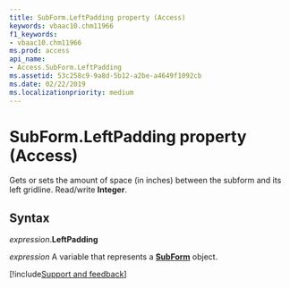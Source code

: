 ```yaml
---
title: SubForm.LeftPadding property (Access)
keywords: vbaac10.chm11966
f1_keywords:
- vbaac10.chm11966
ms.prod: access
api_name:
- Access.SubForm.LeftPadding
ms.assetid: 53c258c9-9a8d-5b12-a2be-a4649f1092cb
ms.date: 02/22/2019
ms.localizationpriority: medium
---
```



# SubForm.LeftPadding property (Access)

Gets or sets the amount of space (in inches) between the subform and its left gridline. Read/write **Integer**.


## Syntax

_expression_.**LeftPadding**

_expression_ A variable that represents a **[SubForm](Access.SubForm.md)** object.




[!include[Support and feedback](~/includes/feedback-boilerplate.md)]